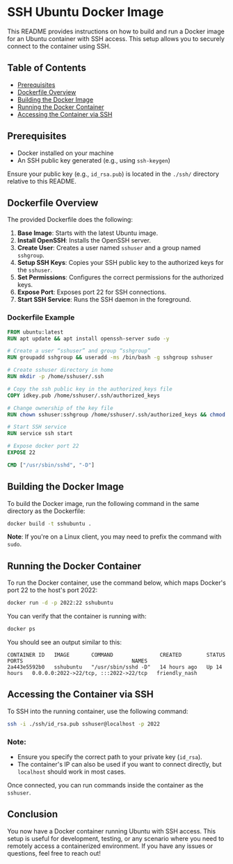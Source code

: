 # SSH Ubuntu Docker Image

This README provides instructions on how to build and run a Docker image for an Ubuntu container with SSH access. This setup allows you to securely connect to the container using SSH.

## Table of Contents
- [Prerequisites](#prerequisites)
- [Dockerfile Overview](#dockerfile-overview)
- [Building the Docker Image](#building-the-docker-image)
- [Running the Docker Container](#running-the-docker-container)
- [Accessing the Container via SSH](#accessing-the-container-via-ssh)

## Prerequisites
- Docker installed on your machine
- An SSH public key generated (e.g., using `ssh-keygen`)

Ensure your public key (e.g., `id_rsa.pub`) is located in the `./ssh/` directory relative to this README.

## Dockerfile Overview
The provided Dockerfile does the following:

1. **Base Image**: Starts with the latest Ubuntu image.
2. **Install OpenSSH**: Installs the OpenSSH server.
3. **Create User**: Creates a user named `sshuser` and a group named `sshgroup`.
4. **Setup SSH Keys**: Copies your SSH public key to the authorized keys for the `sshuser`.
5. **Set Permissions**: Configures the correct permissions for the authorized keys.
6. **Expose Port**: Exposes port 22 for SSH connections.
7. **Start SSH Service**: Runs the SSH daemon in the foreground.

### Dockerfile Example

```dockerfile
FROM ubuntu:latest
RUN apt update && apt install openssh-server sudo -y

# Create a user “sshuser” and group “sshgroup”
RUN groupadd sshgroup && useradd -ms /bin/bash -g sshgroup sshuser

# Create sshuser directory in home
RUN mkdir -p /home/sshuser/.ssh

# Copy the ssh public key in the authorized_keys file
COPY idkey.pub /home/sshuser/.ssh/authorized_keys

# Change ownership of the key file
RUN chown sshuser:sshgroup /home/sshuser/.ssh/authorized_keys && chmod 600 /home/sshuser/.ssh/authorized_keys

# Start SSH service
RUN service ssh start

# Expose docker port 22
EXPOSE 22

CMD ["/usr/sbin/sshd", "-D"]
```

## Building the Docker Image

To build the Docker image, run the following command in the same directory as the Dockerfile:

```bash
docker build -t sshubuntu .
```

**Note**: If you're on a Linux client, you may need to prefix the command with `sudo`.

## Running the Docker Container

To run the Docker container, use the command below, which maps Docker's port 22 to the host's port 2022:

```bash
docker run -d -p 2022:22 sshubuntu
```

You can verify that the container is running with:

```bash
docker ps
```

You should see an output similar to this:

```
CONTAINER ID   IMAGE       COMMAND               CREATED        STATUS        PORTS                                   NAMES
2a443e5592b0   sshubuntu   "/usr/sbin/sshd -D"   14 hours ago   Up 14 hours   0.0.0.0:2022->22/tcp, :::2022->22/tcp   friendly_nash
```

## Accessing the Container via SSH

To SSH into the running container, use the following command:

```bash
ssh -i ./ssh/id_rsa.pub sshuser@localhost -p 2022
```

### Note:
- Ensure you specify the correct path to your private key (`id_rsa`).
- The container's IP can also be used if you want to connect directly, but `localhost` should work in most cases.

Once connected, you can run commands inside the container as the `sshuser`.

## Conclusion

You now have a Docker container running Ubuntu with SSH access. This setup is useful for development, testing, or any scenario where you need to remotely access a containerized environment. If you have any issues or questions, feel free to reach out!